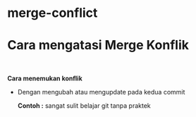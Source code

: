 # merge-conflict 
Cara mengatasi Merge Konflik
=
<br>

**Cara menemukan konflik**
* Dengan mengubah atau mengupdate pada kedua commit

  **Contoh :**
  sangat sulit belajar git tanpa praktek
